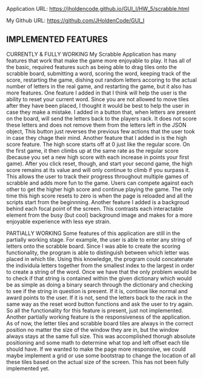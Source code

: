 Application URL: https://jholdencode.github.io/GUI_I/HW_5/scrabble.html

My Github URL: https://github.com/JHoldenCode/GUI_I

IMPLEMENTED FEATURES
-----------------------------

CURRENTLY & FULLY WORKING
My Scrabble Application has many features that work that make the game more enjoyable to play.
It has all of the basic, required features such as being able to drag tiles onto the scrabble
board, submitting a word, scoring the word, keeping track of the score, restarting the game,
dishing out random letters accoring to the actual number of letters in the real game, and 
restarting the game, but it also has more features. One feature I added in that I think will help
the user is the ability to reset your current word. Since you are not allowed to move tiles after
they have been placed, I thought it would be best to help the user in case they make a mistake. I
added in a button that, when letters are present on the board, will send the letters back to the players
rack. It does not score these letters and does not remove them from the letters left in the JSON object,
This button just reverses the previous few actions that the user took in case they chage their mind.
Another feature that I added in is the high score feature. The high score starts off at 0 just like the
regular score. On the first game, it then climbs up at the same rate as the regular score (because you
set a new high score with each increase in points your first game). After you click reset, though, and start
your second game, the high score remains at its value and will only continue to climb if you surpass it.
This allows the user to track their progress throughout multiple games of scrabble and adds more fun to
the game. Users can compete against each other to get the higher high score and continue playing the game.
The only time this high score resets to zero is when the page is reloaded and all the scripts start from
the beginnning. Another feature I added is a backgroud behind each focal point of the screen. This contrasts
each interactable element from the busy (but cool) background image and makes for a more enjoyable experience
with less eye strain.

PARTIALLY WORKING
Some features of this application are still in the partially working stage. For example, the user is able to
enter any string of letters onto the scrabble board. Since I was able to create the scoring functionality,
the program is able to distinguish between which letter was placed in which tile. Using this knowledge, the program could concatenate the individula letters together from the smallest index to the largest in order to create a string of the word. Once we have that the only problem would be to check if that string is contained within the given dictionary which would be as simple as doing a binary search through the dictionary and checking to see if the string in question is present. If it is, continue like normal and award points to the user. If it is not, send the letters back to the rack in the same way as the reset word button functions and ask the user to try again. So all the functionality for this feature is present, just not implemented. Another partially working feature is the responsiveness of the application. As of now, the letter tiles and scrabble board tiles are always in the correct position no matter the size of the window they are in, but the window always stays at the same full size. This was accomplished thorugh absolute positioning and some math to determine what top and left offset each tile should have. If we wanted to make the page more responsive, we could maybe implement a grid or use some bootstrap to change the location of all these tiles based on the actual size of the screen. This has not been fully implemented yet.